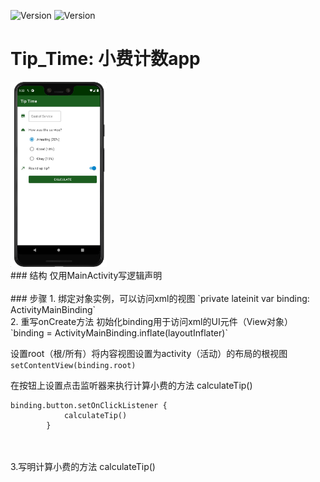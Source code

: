 ![Version](https://img.shields.io/badge/version-1.0.1-yellow)
![Version](https://img.shields.io/badge/milestones-2-brightgreen)


# Tip_Time: 小费计数app

<img src="app/src/main/res/picture/01.jpeg" width="30.5%" height="30.5%">
<br>
### 结构
仅用MainActivity写逻辑声明
<br>
<br>
### 步骤
1. 绑定对象实例，可以访问xml的视图
`private lateinit var binding: ActivityMainBinding`
<br>
2. 重写onCreate方法
初始化binding用于访问xml的UI元件（View对象）
`binding = ActivityMainBinding.inflate(layoutInflater)`

设置root（根/所有）将内容视图设置为activity（活动）的布局的根视图
`setContentView(binding.root)`

在按钮上设置点击监听器来执行计算小费的方法 calculateTip()
```
binding.button.setOnClickListener {
            calculateTip()
        }
```
<br>
<br>
3.写明计算小费的方法 calculateTip()
